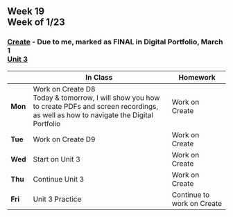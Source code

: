 ## Week 19 <br>Week of 1/23

### [Create](/apcsp/curriculum/pt/create) - Due to me, marked as FINAL in Digital Portfolio, March 1<br>[Unit 3](/apcsp/curriculum/3)

  |       |In Class               |Homework   |
  |-------|---------              |---------  |
  |**Mon**|Work on Create D8<br>Today & tomorrow, I will show you how to create PDFs and screen recordings, as well as how to navigate the Digital Portfolio |Work on Create |
  |**Tue**|Work on Create D9 |Work on Create |
  |**Wed**|Start on Unit 3 |Work on Create |
  |**Thu**|Continue Unit 3 |Work on Create |
  |**Fri**|Unit 3 Practice |Continue to work on Create |

<!-- <img src="https://techvidvan.com/tutorials/wp-content/uploads/sites/2/2019/12/Applications-of-python.jpg" alt="python applications" height="400"> -->

<meta http-equiv="refresh" content="300"/>